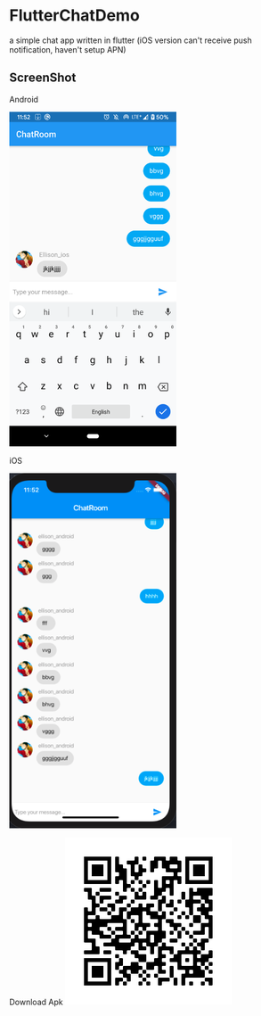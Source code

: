 # FlutterChatDemo
a simple chat app written in flutter (iOS version can't receive push notification, haven't setup APN)
  
## ScreenShot
<html>
  <p>Android</p>
<img src="https://github.com/evil0327/FlutterChatDemo/blob/master/screenshot/android.png" width="300">
    <p>iOS</p>
<img src="https://github.com/evil0327/FlutterChatDemo/blob/master/screenshot/ios.png" width="300">
  
Download Apk
<img src="https://github.com/evil0327/FlutterChatDemo/blob/master/screenshot/qrcode.png" width="300">
</html>
